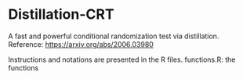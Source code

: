 # Distillation-CRT
A fast and powerful conditional randomization test via distillation. Reference: https://arxiv.org/abs/2006.03980

Instructions and notations are presented in the R files. 
functions.R: the functions
